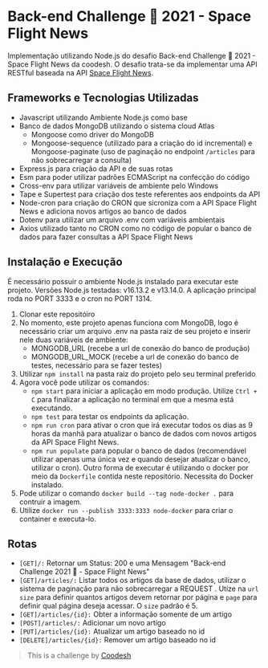 # Back-end Challenge 🏅 2021 - Space Flight News
Implementação utilizando Node.js do desafio Back-end Challenge 🏅 2021 - Space Flight News da coodesh. O desafio trata-se da implementar uma API RESTful baseada na API [Space Flight News](https://api.spaceflightnewsapi.net/v3/documentation).
## Frameworks e Tecnologias Utilizadas
* Javascript utilizando Ambiente Node.js como base
* Banco de dados MongoDB utilizando o sistema cloud Atlas
  * Mongoose como driver do MongoDB
  * Mongoose-sequence (utilizado para a criação do id incremental) e Mongoose-paginate (uso de paginação no endpoint `/articles` para não sobrecarregar a consulta)
* Express.js para criação da API e de suas rotas
* Esm para poder utilizar padrões ECMAScript na confecção do código
* Cross-env para utilizar variáveis de ambiente pelo Windows
* Tape e Supertest para criação dos teste referentes aos endpoints da API
* Node-cron para criação do CRON que sicroniza com a API Space Flight News e adiciona novos artigos ao banco de dados
* Dotenv para utilizar um arquivo .env com variáveis ambientais
* Axios utilizado tanto no CRON como no código de popular o banco de dados para fazer consultas a API Space Flight News
## Instalação e Execução
É necessário possuir o ambiente Node.js instalado para executar este projeto. Versões Node.js testadas: v16.13.2 e v13.14.0.
A aplicação principal roda no PORT 3333 e o cron no PORT 1314.
1. Clonar este repositóiro
2. No momento, este projeto apenas funciona com MongoDB, logo é necessário criar um arquivo .env na pasta raiz de seu projeto e inserir nele duas variáveis de ambiente:
    * MONGODB_URL (recebe a url de conexão do banco de produção)
    * MONGODB_URL_MOCK (recebe a url de conexão do banco de testes, necessário para se fazer testes) 
3. Utilizar `npm install` na pasta raiz do projeto pelo seu terminal preferido
4. Agora você pode utilizar os comandos:
    * `npm start` para iniciar a aplicação em modo produção. Utilize `Ctrl + C` para finalizar a aplicação no terminal em que a mesma está executando.
    * `npm test` para testar os endpoints da aplicação.
    * `npm run cron` para ativar o cron que irá executar todos os dias as 9 horas da manhã para atualizar o banco de dados com novos artigos da API Space Flight News.
    * `npm run populate` para popular o banco de dados (recomendável utilizar apenas uma única vez e quando desejar atualizar o banco, utilizar o cron).
Outro forma de executar é utilizando o docker por meio da `Dockerfile` contida neste repositório. Necessita do Docker instalado.
1. Pode utilizar o comando `docker build --tag node-docker .` para contruir a imagem.
2. Utilize `docker run --publish 3333:3333 node-docker` para criar o container e executa-lo.
## Rotas
* `[GET]/:`  Retornar um Status: 200 e uma Mensagem "Back-end Challenge 2021 🏅 - Space Flight News"
* `[GET]/articles/:`   Listar todos os artigos da base de dados, utilizar o sistema de paginação para não sobrecarregar a REQUEST . Utize na `url` `size` para definir quantos artigos devem retornar por página e `page` para definir qual página deseja acessar. O `size` padrão é 5.
* `[GET]/articles/{id}:` Obter a informação somente de um artigo
* `[POST]/articles/:` Adicionar um novo artigo
* `[PUT]/articles/{id}:` Atualizar um artigo baseado no id
* `[DELETE]/articles/{id}:` Remover um artigo baseado no id
>This is a challenge by [Coodesh](https://coodesh.com/)
